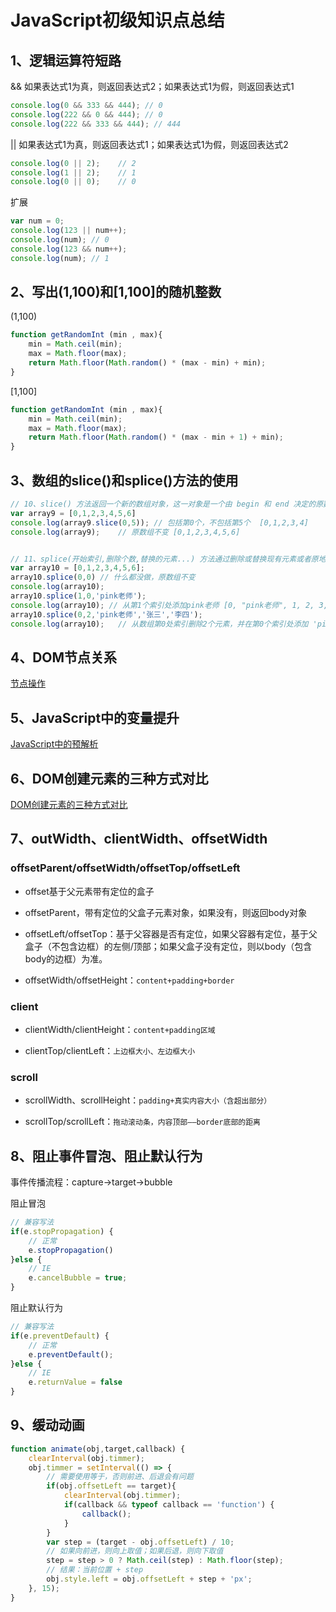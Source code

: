 # JavaScript初级知识点总结

## 1、逻辑运算符短路

&&  如果表达式1为真，则返回表达式2；如果表达式1为假，则返回表达式1
```javascript
console.log(0 && 333 && 444); // 0
console.log(222 && 0 && 444); // 0
console.log(222 && 333 && 444); // 444
```

||  如果表达式1为真，则返回表达式1；如果表达式1为假，则返回表达式2
```javascript
console.log(0 || 2);    // 2
console.log(1 || 2);    // 1
console.log(0 || 0);    // 0
```

扩展
```javascript
var num = 0;
console.log(123 || num++);
console.log(num); // 0
console.log(123 && num++);
console.log(num); // 1
```


## 2、写出(1,100)和[1,100]的随机整数

(1,100)

```javascript
function getRandomInt (min , max){
    min = Math.ceil(min);
    max = Math.floor(max);
    return Math.floor(Math.random() * (max - min) + min);
}
```

[1,100]
```javascript
function getRandomInt (min , max){
    min = Math.ceil(min);
    max = Math.floor(max);
    return Math.floor(Math.random() * (max - min + 1) + min);
}
```

## 3、数组的slice()和splice()方法的使用

```javascript
// 10、slice() 方法返回一个新的数组对象，这一对象是一个由 begin 和 end 决定的原数组的浅拷贝（包括 begin，不包括end）。原始数组不会被改变。
var array9 = [0,1,2,3,4,5,6]
console.log(array9.slice(0,5)); // 包括第0个，不包括第5个  [0,1,2,3,4]
console.log(array9);    // 原数组不变 [0,1,2,3,4,5,6]


// 11、splice(开始索引,删除个数,替换的元素...) 方法通过删除或替换现有元素或者原地添加新的元素来修改数组,并以数组形式返回被修改的内容。此方法会改变原数组。
var array10 = [0,1,2,3,4,5,6];
array10.splice(0,0) // 什么都没做，原数组不变
console.log(array10); 
array10.splice(1,0,'pink老师');
console.log(array10); // 从第1个索引处添加pink老师 [0, "pink老师", 1, 2, 3, 4, 5, 6]
array10.splice(0,2,'pink老师','张三','李四');
console.log(array10);   // 从数组第0处索引删除2个元素，并在第0个索引处添加 'pink老师','张三','李四'.所以结果为["pink老师", "张三", "李四", 1, 2, 3, 4, 5, 6]
```

## 4、DOM节点关系

[节点操作](./041DOM节点操作.html)

## 5、JavaScript中的变量提升

[JavaScript中的预解析](./025js预解析-变量提升.html)

## 6、DOM创建元素的三种方式对比

[DOM创建元素的三种方式对比](./046DOM创建元素的三种方式.html)

## 7、outWidth、clientWidth、offsetWidth

### offsetParent/offsetWidth/offsetTop/offsetLeft

- offset基于父元素带有定位的盒子

- offsetParent，带有定位的父盒子元素对象，如果没有，则返回body对象

- offsetLeft/offsetTop：基于父容器是否有定位，如果父容器有定位，基于父盒子（不包含边框）的左侧/顶部；如果父盒子没有定位，则以body（包含body的边框）为准。

- offsetWidth/offsetHeight：`content+padding+border`

### client

- clientWidth/clientHeight：`content+padding区域`

- clientTop/clientLeft：`上边框大小、左边框大小`

### scroll

- scrollWidth、scrollHeight：`padding+真实内容大小（含超出部分）`

- scrollTop/scrollLeft：`拖动滚动条，内容顶部——border底部的距离`

## 8、阻止事件冒泡、阻止默认行为

事件传播流程：capture->target->bubble

阻止冒泡
```javascript
// 兼容写法
if(e.stopPropagation) {
    // 正常
    e.stopPropagation()
}else {
    // IE
    e.cancelBubble = true;
}
```

阻止默认行为
```javascript
// 兼容写法
if(e.preventDefault) {
    // 正常
    e.preventDefault();
}else {
    // IE
    e.returnValue = false
}
```


## 9、缓动动画

```javascript
function animate(obj,target,callback) {
    clearInterval(obj.timmer);
    obj.timmer = setInterval(() => {
        // 需要使用等于，否则前进、后退会有问题
        if(obj.offsetLeft == target){
            clearInterval(obj.timmer);
            if(callback && typeof callback == 'function') {
                callback();
            }
        }
        var step = (target - obj.offsetLeft) / 10;
        // 如果向前进，则向上取值；如果后退，则向下取值
        step = step > 0 ? Math.ceil(step) : Math.floor(step);
        // 结果：当前位置 + step
        obj.style.left = obj.offsetLeft + step + 'px';
    }, 15);
}
```





